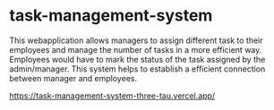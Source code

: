 # task-management-system
This webapplication allows managers to assign different task to their employees and manage the number of tasks in a more efficient way. Employees would have to mark the status of the task assigned by the admin/manager. This system helps to establish a efficient connection between manager and employees.

https://task-management-system-three-tau.vercel.app/
